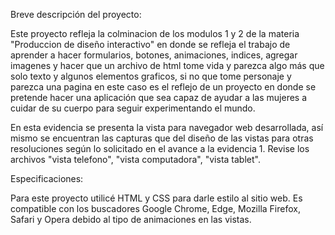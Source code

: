 Breve descripción del proyecto:

Este proyecto refleja la colminacion de los modulos 1 y 2 de la materia "Produccion de diseño interactivo" en donde se refleja el trabajo de aprender a hacer formularios, botones, animaciones, indices, agregar imagenes y hacer que un archivo de html tome vida y parezca algo más que solo texto y algunos elementos graficos, si no que tome personaje y parezca una pagina en este caso es el reflejo de un proyecto en donde se pretende hacer una aplicación que sea capaz de ayudar a las mujeres a cuidar de su cuerpo para seguir experimentando el mundo. 

En esta evidencia se presenta la vista para navegador web desarrollada, así mismo se encuentran las capturas que del diseño de las vistas para otras resoluciones según lo solicitado en el avance a la evidencia 1. Revise los archivos "vista telefono", "vista computadora", "vista tablet".


Especificaciones:

Para este proyecto utilicé HTML y CSS para darle estilo al sitio web. Es compatible con los buscadores Google Chrome, Edge, Mozilla Firefox, Safari y Opera debido al tipo de animaciones en las vistas. 
